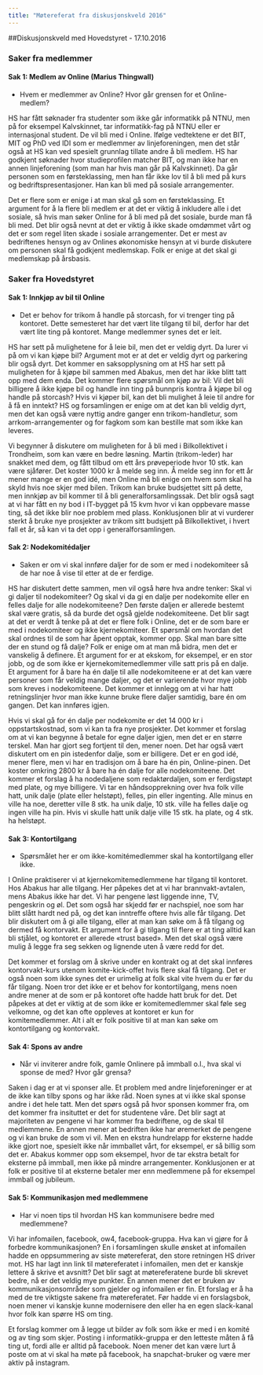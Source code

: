 ```yaml
---
title: "Møtereferat fra diskusjonskveld 2016"
---
```


##Diskusjonskveld med Hovedstyret - 17.10.2016
### Saker fra medlemmer
#### Sak 1: Medlem av Online (Marius Thingwall)
* Hvem er medlemmer av Online? Hvor går grensen for et Online-medlem?

HS har fått søknader fra studenter som ikke går informatikk på NTNU, men på for eksempel Kalvskinnet, tar informatikk-fag på NTNU eller er internasjonal student. De vil bli med i Online. Ifølge vedtektene er det BIT, MIT og PhD ved IDI som er medlemmer av linjeforeningen, men det står også at HS kan ved spesielt grunnlag tillate andre å bli medlem. HS har godkjent søknader hvor studieprofilen matcher BIT, og man ikke har en annen linjeforening (som man har hvis man går på Kalvskinnet). Da går personen som en førsteklassing, men han får ikke lov til å bli med på kurs og bedriftspresentasjoner. Han kan bli med på sosiale arrangementer.

Det er flere som er enige i at man skal gå som en førsteklassing. Et argument for å la flere bli medlem er at det er viktig å inkludere alle i det sosiale, så hvis man søker Online for å bli med på det sosiale, burde man få bli med. Det blir også nevnt at det er viktig å ikke skade omdømmet vårt og det er som regel liten skade i sosiale arrangementer. Det er mest av bedriftenes hensyn og av Onlines økonomiske hensyn at vi burde diskutere om personen skal få godkjent medlemskap. Folk er enige at det skal gi medlemskap på årsbasis.

### Saker fra Hovedstyret
#### Sak 1: Innkjøp av bil til Online
* Det er behov for trikom å handle på storcash, for vi trenger ting på kontoret. Dette semesteret har det vært lite tilgang til bil, derfor har det vært lite ting på kontoret. Mange medlemmer synes det er leit.

HS har sett på mulighetene for å leie bil, men det er veldig dyrt. Da lurer vi på om vi kan kjøpe bil? Argument mot er at det er veldig dyrt og parkering blir også dyrt. Det kommer en saksopplysning om at HS har sett på muligheten for å kjøpe bil sammen med Abakus, men det har ikke blitt tatt opp med dem enda. Det kommer flere spørsmål om kjøp av bil: Vil det bli billigere å ikke kjøpe bil og handle inn ting på bunnpris kontra å kjøpe bil og handle på storcash? Hvis vi kjøper bil, kan det bli mulighet å leie til andre for å få en inntekt? HS og forsamlingen er enige om at det kan bli veldig dyrt, men det kan også være nyttig andre ganger enn trikom-handletur, som arrkom-arrangementer og for fagkom som kan bestille mat som ikke kan leveres.

Vi begynner å diskutere om muligheten for å bli med i Bilkollektivet i Trondheim, som kan være en bedre løsning. Martin (trikom-leder) har snakket med dem, og fått tilbud om ett års prøveperiode hvor 10 stk. kan være sjåfører. Det koster 1000 kr å melde seg inn. Å melde seg inn for ett år mener mange er en god idé, men Online må bli enige om hvem som skal ha skyld hvis noe skjer med bilen. Trikom kan bruke budsjettet sitt på dette, men innkjøp av bil kommer til å bli generalforsamlingssak. Det blir også sagt at vi har fått en ny bod i IT-bygget på 15 kvm hvor vi kan oppbevare masse ting, så det ikke blir noe problem med plass. Konklusjonen blir at vi vurderer sterkt å bruke nye prosjekter av trikom sitt budsjett på Bilkollektivet, i hvert fall et år, så kan vi ta det opp i generalforsamlingen.

#### Sak 2: Nodekomitédaljer
* Saken er om vi skal innføre daljer for de som er med i nodekomiteer så de har noe å vise til etter at de er ferdige.

HS har diskutert dette sammen, men vil også høre hva andre tenker: Skal vi gi daljer til nodekomiteer? Og skal vi da gi en dalje per nodekomite eller en felles dalje for alle nodekomiteene? Den første daljen er allerede bestemt skal være gratis, så da burde det også gjelde nodekomiteene. Det blir sagt at det er verdt å tenke på at det er flere folk i Online, det er de som bare er med i nodekomiteer og ikke kjernekomiteer. Et spørsmål om hvordan det skal ordnes til de som har åpent opptak, kommer opp. Skal man bare sitte der en stund og få dalje? Folk er enige om at man må bidra, men det er vanskelig å definere. Et argument for er at ekskom, for eksempel, er en stor jobb, og de som ikke er kjernekomitemedlemmer ville satt pris på en dalje. Et argument for å bare ha én dalje til alle nodekomiteene er at det kan være personer som får veldig mange daljer, og det er varierende hvor mye jobb som kreves i nodekomiteene. Det kommer et innlegg om at vi har hatt retningslinjer hvor man ikke kunne bruke flere daljer samtidig, bare én om gangen. Det kan innføres igjen.

Hvis vi skal gå for én dalje per nodekomite er det 14 000 kr i oppstartskostnad, som vi kan ta fra nye prosjekter. Det kommer et forslag om at vi kan begynne å betale for egne daljer igjen, men det er en større terskel. Man har gjort seg fortjent til den, mener noen. Det har også vært diskutert om en pin istedenfor dalje, som er billigere. Det er en god idé, mener flere, men vi har en tradisjon om å bare ha én pin, Online-pinen. Det koster omkring 2800 kr å bare ha én dalje for alle nodekomiteene. Det kommer et forslag å ha nodedaljene som redaktørdaljen, som er ferdigstøpt med plate, og mye billigere. Vi tar en håndsopprekning over hva folk ville hatt, unik dalje (plate eller helstøpt), felles, pin eller ingenting. Alle minus en ville ha noe, deretter ville 8 stk. ha unik dalje, 10 stk. ville ha felles dalje og ingen ville ha pin. Hvis vi skulle hatt unik dalje ville 15 stk. ha plate, og 4 stk. ha helstøpt.

#### Sak 3: Kontortilgang
* Spørsmålet her er om ikke-komitémedlemmer skal ha kontortilgang eller ikke.

I Online praktiserer vi at kjernekomitemedlemmene har tilgang til kontoret. Hos Abakus har alle tilgang. Her påpekes det at vi har brannvakt-avtalen, mens Abakus ikke har det. Vi har pengene løst liggende inne, TV, pengeskrin og øl. Det som også har skjedd før er nachspiel, noe som har blitt slått hardt ned på, og det kan inntreffe oftere hvis alle får tilgang. Det blir diskutert om å gi alle tilgang, eller at man kan søke om å få tilgang og dermed få kontorvakt. Et argument for å gi tilgang til flere er at ting alltid kan bli stjålet, og kontoret er allerede «trust based». Men det skal også være mulig å legge fra seg sekken og lignende uten å være redd for det.

Det kommer et forslag om å skrive under en kontrakt og at det skal innføres kontorvakt-kurs utenom komite-kick-offet hvis flere skal få tilgang. Det er også noen som ikke synes det er urimelig at folk skal vite hvem du er før du får tilgang. Noen tror det ikke er et behov for kontortilgang, mens noen andre mener at de som er på kontoret ofte hadde hatt bruk for det. Det påpekes at det er viktig at de som ikke er komitemedlemmer skal føle seg velkomne, og det kan ofte oppleves at kontoret er kun for komitemedlemmer. Alt i alt er folk positive til at man kan søke om kontortilgang og kontorvakt.

#### Sak 4: Spons av andre
* Når vi inviterer andre folk, gamle Onlinere på immball o.l., hva skal vi sponse de med? Hvor går grensa?

Saken i dag er at vi sponser alle. Et problem med andre linjeforeninger er at de ikke kan tilby spons og har ikke råd. Noen synes at vi ikke skal sponse andre i det hele tatt. Men det spørs også på hvor sponsen kommer fra, om det kommer fra insituttet er det for studentene våre. Det blir sagt at majoriteten av pengene vi har kommer fra bedriftene, og de skal til medlemmene. En annen mener at bedriften ikke har øremerket de pengene og vi kan bruke de som vi vil. Men en ekstra hundrelapp for eksterne hadde ikke gjort noe, spesielt ikke når immballet vårt, for eksempel, er så billig som det er. Abakus kommer opp som eksempel, hvor de tar ekstra betalt for eksterne på immball, men ikke på mindre arrangementer. Konklusjonen er at folk er positive til at eksterne betaler mer enn medlemmene på for eksempel immball og jubileum.

#### Sak 5: Kommunikasjon med medlemmene
* Har vi noen tips til hvordan HS kan kommunisere bedre med medlemmene?

Vi har infomailen, facebook, ow4, facebook-gruppa. Hva kan vi gjøre for å forbedre kommunikasjonen? En i forsamlingen skulle ønsket at infomailen hadde en oppsummering av siste møtereferat, den store retningen HS driver mot. HS har lagt inn link til møtereferatet i infomailen, men det er kanskje lettere å skrive et avsnitt? Det blir sagt at møtereferatene burde bli skrevet bedre, nå er det veldig mye punkter. En annen mener det er bruken av kommunikasjonsområder som gjelder og infomailen er fin. Et forslag er å ha med de tre viktigste sakene fra møtereferatet. Før hadde vi en forslagsbok, noen mener vi kanskje kunne modernisere den eller ha en egen slack-kanal hvor folk kan spørre HS om ting.

Et forslag kommer om å legge ut bilder av folk som ikke er med i en komité og av ting som skjer. Posting i informatikk-gruppa er den letteste måten å få ting ut, fordi alle er alltid på facebook. Noen mener det kan være lurt å poste om at vi skal ha møte på facebook, ha snapchat-bruker og være mer aktiv på instagram.